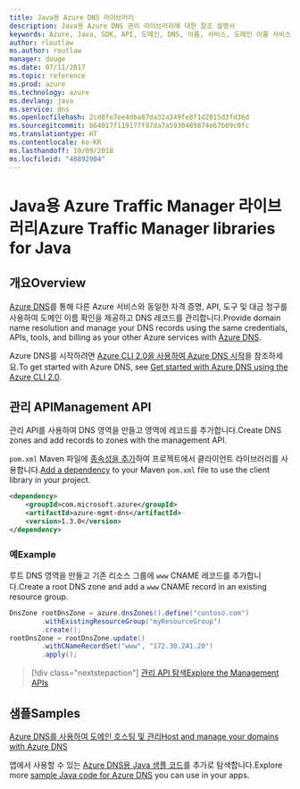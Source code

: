 ```yaml
---
title: Java용 Azure DNS 라이브러리
description: Java용 Azure DNS 관리 라이브러리에 대한 참조 설명서
keywords: Azure, Java, SDK, API, 도메인, DNS, 이름, 서비스, 도메인 이름 서비스
author: rloutlaw
ms.author: routlaw
manager: douge
ms.date: 07/11/2017
ms.topic: reference
ms.prod: azure
ms.technology: azure
ms.devlang: java
ms.service: dns
ms.openlocfilehash: 2cd8fe7ee4d6a87da32a349fe8f1d2815d3fd36d
ms.sourcegitcommit: b64017f119177f97da7a5930489874e67b09c0fc
ms.translationtype: HT
ms.contentlocale: ko-KR
ms.lasthandoff: 10/09/2018
ms.locfileid: "48892904"
---
```

# <a name="azure-traffic-manager-libraries-for-java"></a><span data-ttu-id="f3ff9-104">Java용 Azure Traffic Manager 라이브러리</span><span class="sxs-lookup"><span data-stu-id="f3ff9-104">Azure Traffic Manager libraries for Java</span></span>

## <a name="overview"></a><span data-ttu-id="f3ff9-105">개요</span><span class="sxs-lookup"><span data-stu-id="f3ff9-105">Overview</span></span>

<span data-ttu-id="f3ff9-106">[Azure DNS](/azure/dns/dns-overview)를 통해 다른 Azure 서비스와 동일한 자격 증명, API, 도구 및 대금 청구를 사용하여 도메인 이름 확인을 제공하고 DNS 레코드를 관리합니다.</span><span class="sxs-lookup"><span data-stu-id="f3ff9-106">Provide domain name resolution and manage your DNS records using the same credentials, APIs, tools, and billing as your other Azure services with [Azure DNS](/azure/dns/dns-overview).</span></span>

<span data-ttu-id="f3ff9-107">Azure DNS를 시작하려면 [Azure CLI 2.0을 사용하여 Azure DNS 시작](/azure/dns/dns-getstarted-cli)을 참조하세요.</span><span class="sxs-lookup"><span data-stu-id="f3ff9-107">To get started with Azure DNS, see [Get started with Azure DNS using the Azure CLI 2.0](/azure/dns/dns-getstarted-cli).</span></span>

## <a name="management-api"></a><span data-ttu-id="f3ff9-108">관리 API</span><span class="sxs-lookup"><span data-stu-id="f3ff9-108">Management API</span></span>

<span data-ttu-id="f3ff9-109">관리 API를 사용하여 DNS 영역을 만들고 영역에 레코드를 추가합니다.</span><span class="sxs-lookup"><span data-stu-id="f3ff9-109">Create DNS zones and add records to zones with the management API.</span></span>

<span data-ttu-id="f3ff9-110">`pom.xml` Maven 파일에 [종속성을 추가](https://maven.apache.org/guides/getting-started/index.html#How_do_I_use_external_dependencies)하여 프로젝트에서 클라이언트 라이브러리를 사용합니다.</span><span class="sxs-lookup"><span data-stu-id="f3ff9-110">[Add a dependency](https://maven.apache.org/guides/getting-started/index.html#How_do_I_use_external_dependencies) to your Maven `pom.xml` file to use the client library in your project.</span></span>

```XML
<dependency>
    <groupId>com.microsoft.azure</groupId>
    <artifactId>azure-mgmt-dns</artifactId>
    <version>1.3.0</version>
</dependency>
```   

### <a name="example"></a><span data-ttu-id="f3ff9-111">예</span><span class="sxs-lookup"><span data-stu-id="f3ff9-111">Example</span></span>

<span data-ttu-id="f3ff9-112">루트 DNS 영역을 만들고 기존 리소스 그룹에 `www` CNAME 레코드를 추가합니다.</span><span class="sxs-lookup"><span data-stu-id="f3ff9-112">Create a root DNS zone and add a `www` CNAME record in an existing resource group.</span></span>

```java
DnsZone rootDnsZone = azure.dnsZones().define("contoso.com")
        .withExistingResourceGroup("myResourceGroup")
        .create();
rootDnsZone = rootDnsZone.update()
        .withCNameRecordSet("www", "172.30.241.20")
        .apply();
```

> [!div class="nextstepaction"]
> [<span data-ttu-id="f3ff9-113">관리 API 탐색</span><span class="sxs-lookup"><span data-stu-id="f3ff9-113">Explore the Management APIs</span></span>](/java/api/overview/azure/dns/management)

## <a name="samples"></a><span data-ttu-id="f3ff9-114">샘플</span><span class="sxs-lookup"><span data-stu-id="f3ff9-114">Samples</span></span>

[<span data-ttu-id="f3ff9-115">Azure DNS를 사용하여 도메인 호스팅 및 관리</span><span class="sxs-lookup"><span data-stu-id="f3ff9-115">Host and manage your domains with Azure DNS</span></span>](https://github.com/Azure-Samples/dns-java-host-and-manage-your-domains)

<span data-ttu-id="f3ff9-116">앱에서 사용할 수 있는 [Azure DNS용 Java 샘플 코드](https://azure.microsoft.com/resources/samples/?platform=java&term=dns)를 추가로 탐색합니다.</span><span class="sxs-lookup"><span data-stu-id="f3ff9-116">Explore more [sample Java code for Azure DNS](https://azure.microsoft.com/resources/samples/?platform=java&term=dns) you can use in your apps.</span></span>

<!---Loc Comment: Please, refer to conversation section to check the issue. Thanks.--->
